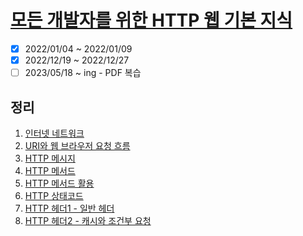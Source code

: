 # [모든 개발자를 위한 HTTP 웹 기본 지식](https://www.inflearn.com/course/http-%EC%9B%B9-%EB%84%A4%ED%8A%B8%EC%9B%8C%ED%81%AC/dashboard)

- [x] 2022/01/04 ~ 2022/01/09
- [x] 2022/12/19 ~ 2022/12/27
- [ ] 2023/05/18 ~ ing - PDF 복습

## 정리

1. [인터넷 네트워크](chapter01.md)
2. [URI와 웹 브라우저 요청 흐름](chapter02.md)
3. [HTTP 메시지](chapter03.md)
4. [HTTP 메서드](chapter04.md)
5. [HTTP 메서드 활용](chapter05.md)
6. [HTTP 상태코드](chapter06.md)
7. [HTTP 헤더1 - 일반 헤더](chapter07.md)
8. [HTTP 헤더2 - 캐시와 조건부 요청](chapter08.md)
